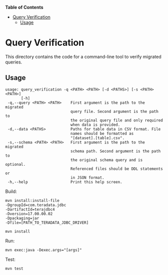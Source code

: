<!-- START doctoc generated TOC please keep comment here to allow auto update -->
<!-- DON'T EDIT THIS SECTION, INSTEAD RE-RUN doctoc TO UPDATE -->
**Table of Contents**

- [Query Verification](#query-verification)
  - [Usage](#usage)

<!-- END doctoc generated TOC please keep comment here to allow auto update -->

# Query Verification

This directory contains the code for a command-line tool to verify migrated queries.

## Usage
```
usage: query_verification -q <PATH> <PATH> [-d <PATHS>] [-s <PATH> <PATH>]
       [-h]
 -q,--query <PATH> <PATH>    First argument is the path to the migrated
                             query file. Second argument is the path to
                             the original query file and only required
                             when data is provided.
 -d,--data <PATHS>           Paths for table data in CSV format. File
                             names should be formatted as
                             "[dataset].[table].csv".
 -s,--schema <PATH> <PATH>   First argument is the path to the migrated
                             schema path. Second argument is the path to
                             the original schema query and is optional.
                             Referenced files should be DDL statements or
                             in JSON format.
 -h,--help                   Print this help screen.
 ```

Build:
```
mvn install:install-file
-DgroupId=com.teradata.jdbc
-DartifactId=terajdbc4
-Dversion=17.00.00.02
-Dpackaging=jar
-Dfile=[PATH_TO_TERADATA_JDBC_DRIVER]
```
```
mvn install
```

Run:
```
mvn exec:java -Dexec.args="[args]"
```

Test:
```
mvn test
```
